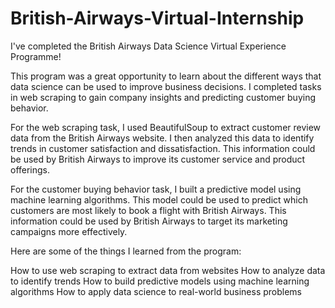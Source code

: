 # British-Airways-Virtual-Internship

I've completed the British Airways Data Science Virtual Experience Programme!

This program was a great opportunity to learn about the different ways that data science can be used to improve business decisions. I completed tasks in web scraping to gain company insights and predicting customer buying behavior.

For the web scraping task, I used BeautifulSoup to extract customer review data from the British Airways website. I then analyzed this data to identify trends in customer satisfaction and dissatisfaction. This information could be used by British Airways to improve its customer service and product offerings.

For the customer buying behavior task, I built a predictive model using machine learning algorithms. This model could be used to predict which customers are most likely to book a flight with British Airways. This information could be used by British Airways to target its marketing campaigns more effectively.

Here are some of the things I learned from the program:

How to use web scraping to extract data from websites
How to analyze data to identify trends
How to build predictive models using machine learning algorithms
How to apply data science to real-world business problems
